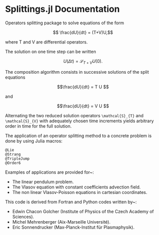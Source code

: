 # Splittings.jl Documentation

Operators splitting package to solve equations of the form 
```math
 \frac{dU}{dt} = (T+V)U,
```
where T and V are differential operators.

The solution on one time step can be written 
```math
U(Δt) = \mathcal{S}_{T+V} U(0). 
```
The composition algorithm consists in successive solutions of the split equations 
```math
\frac{dU}{dt} = T U 
```
and 
```math
\frac{dU}{dt} = V U 
``` 

Alternating the two reduced solution operators ``\mathcal{S}_{T}``
and ``\mathcal{S}_{V}`` with adequately chosen time increments yields arbitrary 
order in time for the full solution.

The application of an operator splitting method to a concrete problem is done
by using Julia macros:

```@docs
@Lie
@Strang
@TripleJump
@Order6
```

Examples of applications are provided for~:

 - The linear pendulum problem.
 - The Vlasov equation with constant coefficients advection field.
 - The non linear Vlasov-Poisson equations in cartesian coordinates.

This code is derived from Fortran and Python codes written by~:

 - Edwin Chacon Golcher (Institute of Physics of the Czech Academy of Sciences).
 - Michel Mehrenberger  (Aix-Marseille Université).
 - Eric Sonnendrucker   (Max-Planck-Institut für Plasmaphysik).
